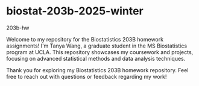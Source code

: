 # biostat-203b-2025-winter
203b-hw

Welcome to my repository for the Biostatistics 203B homework assignments! I'm Tanya Wang, a graduate student in the MS Biostatistics program at UCLA. This repository showcases my coursework and projects, focusing on advanced statistical methods and data analysis techniques.

Thank you for exploring my Biostatistics 203B homework repository. Feel free to reach out with questions or feedback regarding my work!

